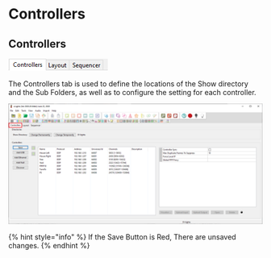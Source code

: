 # Controllers

## **Controllers**

![](<../../.gitbook/assets/image (521).png>)

The Controllers tab is used to define the locations of the Show directory and the Sub Folders, as well as to configure the setting for each controller.

![](<../../.gitbook/assets/image (97).png>)

{% hint style="info" %}
If the Save Button is Red, There are unsaved changes.
{% endhint %}
